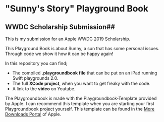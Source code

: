 #  "Sunny's Story" Playground Book #

## WWDC Scholarship Submission##

This is my submission for an Apple WWDC 2019 Scholarship.

This Playground Book is about Sunny, a sun that has some personal issues. Through code we show it how it can be happy again!

In this repository you can find;
- The compiled **.playgroundbook file** that can be put on an iPad running Swift playgrounds 2.0.
- The full **XCode project**, when you want to get freaky with the code.
- A link to the **video** on Youtube.

The Playgroundbook is made with the Playgroundbook-Template provided by Apple. I can recommend this template when you are starting your first Playgroundbook project yourself. This template can be found in the [More Downloads Portal](https://developer.apple.com/download/more/?=Swift%20Playgrounds%20Author%20Template) of Apple.


